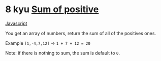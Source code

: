 # 8 kyu [Sum of positive](https://www.codewars.com/kata/5715eaedb436cf5606000381)

<!-- START LANGUAGE_LINKS -->

[Javascript](./javascript.js)

<!-- END LANGUAGE_LINKS -->

You get an array of numbers, return the sum of all of the positives ones.

Example `[1,-4,7,12]` => `1 + 7 + 12 = 20`

Note: if there is nothing to sum, the sum is default to `0`.
